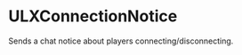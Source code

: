 ULXConnectionNotice
===================

Sends a chat notice about players connecting/disconnecting.

